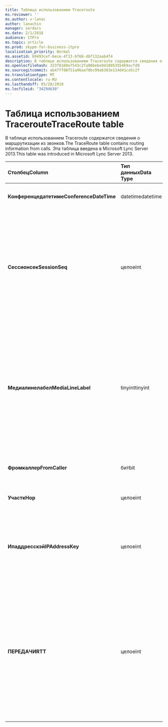 ```yaml
---
title: Таблица использованием Traceroute
ms.reviewer: ''
ms.author: v-lanac
author: lanachin
manager: serdars
ms.date: 2/1/2018
audience: ITPro
ms.topic: article
ms.prod: skype-for-business-itpro
localization_priority: Normal
ms.assetid: b9493cef-6ece-4f13-bf68-dbf132aab4f4
description: В таблице использованием Traceroute содержатся сведения о маршрутизации из звонков. Эта таблица введена в Microsoft Lync Server 2013.
ms.openlocfilehash: 323f8160e7543c2fa08bebe9d1805355469acfd9
ms.sourcegitcommit: ab47ff88f51a96aaf8bc99a6303e114d41ca5c2f
ms.translationtype: MT
ms.contentlocale: ru-RU
ms.lasthandoff: 05/20/2019
ms.locfileid: "34294630"
---
```

# <a name="traceroute-table"></a><span data-ttu-id="ff78c-104">Таблица использованием Traceroute</span><span class="sxs-lookup"><span data-stu-id="ff78c-104">TraceRoute table</span></span>
 
<span data-ttu-id="ff78c-105">В таблице использованием Traceroute содержатся сведения о маршрутизации из звонков.</span><span class="sxs-lookup"><span data-stu-id="ff78c-105">The TraceRoute table contains routing information from calls.</span></span> <span data-ttu-id="ff78c-106">Эта таблица введена в Microsoft Lync Server 2013.</span><span class="sxs-lookup"><span data-stu-id="ff78c-106">This table was introduced in Microsoft Lync Server 2013.</span></span>
  
|<span data-ttu-id="ff78c-107">**Столбец**</span><span class="sxs-lookup"><span data-stu-id="ff78c-107">**Column**</span></span>|<span data-ttu-id="ff78c-108">**Тип данных**</span><span class="sxs-lookup"><span data-stu-id="ff78c-108">**Data Type**</span></span>|<span data-ttu-id="ff78c-109">**Ключ/индекс**</span><span class="sxs-lookup"><span data-stu-id="ff78c-109">**Key/Index**</span></span>|<span data-ttu-id="ff78c-110">**Сведения**</span><span class="sxs-lookup"><span data-stu-id="ff78c-110">**Details**</span></span>|
|:-----|:-----|:-----|:-----|
|<span data-ttu-id="ff78c-111">**Конференцедатетиме**</span><span class="sxs-lookup"><span data-stu-id="ff78c-111">**ConferenceDateTime**</span></span> <br/> |<span data-ttu-id="ff78c-112">datetime</span><span class="sxs-lookup"><span data-stu-id="ff78c-112">datetime</span></span>  <br/> |<span data-ttu-id="ff78c-113">Основной, внешний</span><span class="sxs-lookup"><span data-stu-id="ff78c-113">Primary, Foreign</span></span>  <br/> |<span data-ttu-id="ff78c-114">Дата и время начала звонка.</span><span class="sxs-lookup"><span data-stu-id="ff78c-114">Date and time that the call began.</span></span>  <br/> |
|<span data-ttu-id="ff78c-115">**Сессионсек**</span><span class="sxs-lookup"><span data-stu-id="ff78c-115">**SessionSeq**</span></span> <br/> |<span data-ttu-id="ff78c-116">целое</span><span class="sxs-lookup"><span data-stu-id="ff78c-116">int</span></span>  <br/> |<span data-ttu-id="ff78c-117">Основной, внешний</span><span class="sxs-lookup"><span data-stu-id="ff78c-117">Primary, Foreign</span></span>  <br/> |<span data-ttu-id="ff78c-118">Уникальный идентификатор, который используется для различения нескольких звонков, которые могли приступили к одной и той же дате и в то же время.</span><span class="sxs-lookup"><span data-stu-id="ff78c-118">Unique identifier used to distinguish between multiple calls that might have begun on the same date and at the same time.</span></span>  <br/> |
|<span data-ttu-id="ff78c-119">**Медиалинелабел**</span><span class="sxs-lookup"><span data-stu-id="ff78c-119">**MediaLineLabel**</span></span> <br/> |<span data-ttu-id="ff78c-120">tinyint</span><span class="sxs-lookup"><span data-stu-id="ff78c-120">tinyint</span></span>  <br/> |<span data-ttu-id="ff78c-121">Основной, внешний</span><span class="sxs-lookup"><span data-stu-id="ff78c-121">Primary, Foreign</span></span>  <br/> |<span data-ttu-id="ff78c-122">Представляет тип видеостроки, используемой в звонке.</span><span class="sxs-lookup"><span data-stu-id="ff78c-122">Represents the type of video line used in the call.</span></span> <span data-ttu-id="ff78c-123">Допустимые значения:</span><span class="sxs-lookup"><span data-stu-id="ff78c-123">Allowed values are:</span></span>  <br/> <span data-ttu-id="ff78c-124">0 – звук</span><span class="sxs-lookup"><span data-stu-id="ff78c-124">0 - Audio</span></span>  <br/> <span data-ttu-id="ff78c-125">1-видео</span><span class="sxs-lookup"><span data-stu-id="ff78c-125">1 - Video</span></span>  <br/> <span data-ttu-id="ff78c-126">2-панорамное видео</span><span class="sxs-lookup"><span data-stu-id="ff78c-126">2 - Panoramic video</span></span>  <br/> <span data-ttu-id="ff78c-127">3 — общий доступ к приложениям и рабочим столам</span><span class="sxs-lookup"><span data-stu-id="ff78c-127">3 - Application/Desktop sharing</span></span>  <br/> |
|<span data-ttu-id="ff78c-128">**Фромкаллер**</span><span class="sxs-lookup"><span data-stu-id="ff78c-128">**FromCaller**</span></span> <br/> |<span data-ttu-id="ff78c-129">бит</span><span class="sxs-lookup"><span data-stu-id="ff78c-129">bit</span></span>  <br/> |<span data-ttu-id="ff78c-130">Primary</span><span class="sxs-lookup"><span data-stu-id="ff78c-130">Primary</span></span>  <br/> |<span data-ttu-id="ff78c-131">Конечная точка, в которой был помещен звонок.</span><span class="sxs-lookup"><span data-stu-id="ff78c-131">Endpoint that placed the call.</span></span>  <br/> |
|<span data-ttu-id="ff78c-132">**Участк**</span><span class="sxs-lookup"><span data-stu-id="ff78c-132">**Hop**</span></span> <br/> |<span data-ttu-id="ff78c-133">целое</span><span class="sxs-lookup"><span data-stu-id="ff78c-133">int</span></span>  <br/> ||<span data-ttu-id="ff78c-134">Транзитный сетевой переход/</span><span class="sxs-lookup"><span data-stu-id="ff78c-134">Network hop/</span></span>  <br/> |
|<span data-ttu-id="ff78c-135">**Ипаддресскэй**</span><span class="sxs-lookup"><span data-stu-id="ff78c-135">**IPAddressKey**</span></span> <br/> |<span data-ttu-id="ff78c-136">целое</span><span class="sxs-lookup"><span data-stu-id="ff78c-136">int</span></span>  <br/> |<span data-ttu-id="ff78c-137">Другом</span><span class="sxs-lookup"><span data-stu-id="ff78c-137">Foreign</span></span>  <br/> |<span data-ttu-id="ff78c-138">Уникальный идентификатор IP-адреса.</span><span class="sxs-lookup"><span data-stu-id="ff78c-138">Unique identifier for the IP address.</span></span> <span data-ttu-id="ff78c-139">Сведения об IP-адресе хранятся в [таблице IPAddress](ipaddress.md).</span><span class="sxs-lookup"><span data-stu-id="ff78c-139">IP address information is stored in the [IPAddress table](ipaddress.md).</span></span>  <br/> |
|<span data-ttu-id="ff78c-140">**ПЕРЕДАЧИ**</span><span class="sxs-lookup"><span data-stu-id="ff78c-140">**RTT**</span></span> <br/> |<span data-ttu-id="ff78c-141">целое</span><span class="sxs-lookup"><span data-stu-id="ff78c-141">int</span></span>  <br/> ||<span data-ttu-id="ff78c-142">Время обмена данными.</span><span class="sxs-lookup"><span data-stu-id="ff78c-142">Roundtrip time.</span></span> <span data-ttu-id="ff78c-143">Время для обмена данными измеряет время, затрачиваемое на передачу голосового пакета получателю, а затем отправляет уведомление о том, что оно получено.</span><span class="sxs-lookup"><span data-stu-id="ff78c-143">The roundtrip time measures the amount of time it takes for a voice packet to reach its destination and then send back notification that it was received.</span></span>  <br/> |
   

